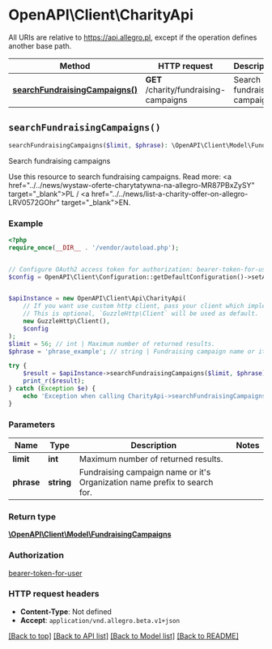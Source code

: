 # OpenAPI\Client\CharityApi

All URIs are relative to https://api.allegro.pl, except if the operation defines another base path.

| Method | HTTP request | Description |
| ------------- | ------------- | ------------- |
| [**searchFundraisingCampaigns()**](CharityApi.md#searchFundraisingCampaigns) | **GET** /charity/fundraising-campaigns | Search fundraising campaigns |


## `searchFundraisingCampaigns()`

```php
searchFundraisingCampaigns($limit, $phrase): \OpenAPI\Client\Model\FundraisingCampaigns
```

Search fundraising campaigns

Use this resource to search fundraising campaigns. Read more: <a href=\"../../news/wystaw-oferte-charytatywna-na-allegro-MR87PBxZySY\" target=\"_blank\">PL</a> / <a href=\"../../news/list-a-charity-offer-on-allegro-LRV0572GOhr\" target=\"_blank\">EN</a>.

### Example

```php
<?php
require_once(__DIR__ . '/vendor/autoload.php');


// Configure OAuth2 access token for authorization: bearer-token-for-user
$config = OpenAPI\Client\Configuration::getDefaultConfiguration()->setAccessToken('YOUR_ACCESS_TOKEN');


$apiInstance = new OpenAPI\Client\Api\CharityApi(
    // If you want use custom http client, pass your client which implements `GuzzleHttp\ClientInterface`.
    // This is optional, `GuzzleHttp\Client` will be used as default.
    new GuzzleHttp\Client(),
    $config
);
$limit = 56; // int | Maximum number of returned results.
$phrase = 'phrase_example'; // string | Fundraising campaign name or it's Organization name prefix to search for.

try {
    $result = $apiInstance->searchFundraisingCampaigns($limit, $phrase);
    print_r($result);
} catch (Exception $e) {
    echo 'Exception when calling CharityApi->searchFundraisingCampaigns: ', $e->getMessage(), PHP_EOL;
}
```

### Parameters

| Name | Type | Description  | Notes |
| ------------- | ------------- | ------------- | ------------- |
| **limit** | **int**| Maximum number of returned results. | |
| **phrase** | **string**| Fundraising campaign name or it&#39;s Organization name prefix to search for. | |

### Return type

[**\OpenAPI\Client\Model\FundraisingCampaigns**](../Model/FundraisingCampaigns.md)

### Authorization

[bearer-token-for-user](../../README.md#bearer-token-for-user)

### HTTP request headers

- **Content-Type**: Not defined
- **Accept**: `application/vnd.allegro.beta.v1+json`

[[Back to top]](#) [[Back to API list]](../../README.md#endpoints)
[[Back to Model list]](../../README.md#models)
[[Back to README]](../../README.md)
